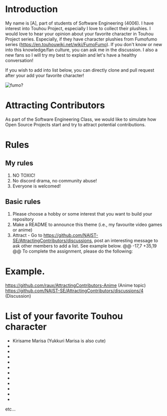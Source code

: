 # Introduction
My name is [A], part of students of Software Engineering (4006).
I have interest into Touhou Project, especially I love to collect their plushies.
I would love to hear your opinion about your favorite character in Touhou Project series.
Especially, if they have character plushies from Fumofumo series (https://en.touhouwiki.net/wiki/FumoFumo).
If you don't know or new into this knowledge/fan culture, you can ask me in the discussion.
I also a new fans so I will try my best to explain and let's have a healthy conversation!

If you wish to add into list below, you can directly clone and pull request after your add your favorite character!

![fumo?](https://raw.githubusercontent.com/aru1702/AttractingContributors-TouhouFumo/main/1652674635681.jpeg)

# Attracting Contributors
As part of the Software Engineering Class, we would like to simulate how Open Source Projects start and try to attract potential contributions.

# Rules

## My rules
1. NO TOXIC!
2. No discord drama, no community abuse!
3. Everyone is welcomed!

## Basic rules
1. Please choose a hobby or some interest that you want to build your repository
2. Make a README to announce this theme (i.e., my favourite video games or anime)
3. Attract - Go to https://github.com/NAIST-SE/AttractingContributors/discussions, post an interesting message to ask other members to add a list. See example below.
	@@ -17,7 +35,19 @@ To complete the assignment, please do the following:

# Example. 
https://github.com/raux/AttractingContributors-Anime (Anime topic)
https://github.com/NAIST-SE/AttractingContributors/discussions/4 (Discussion)

# List of your favorite Touhou character
- Kirisame Marisa (Yukkuri Marisa is also cute)
- 
- 
- 
- 
- 
- 
- 
- 
- 
- 
-
etc...
